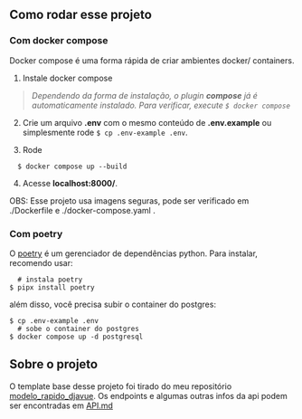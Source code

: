 ## Como rodar esse projeto

### Com docker compose
Docker compose é uma forma rápida de criar ambientes docker/ containers.

1. Instale docker compose

> *Dependendo da forma de instalação, o plugin **compose** já é automaticamente instalado. Para verificar, execute `$ docker compose`*

2. Crie um arquivo **.env** com o mesmo conteúdo de **.env.example** ou simplesmente rode `$ cp .env-example .env`.

3. Rode
```shell
  $ docker compose up --build
```
4. Acesse **localhost:8000/**.

OBS: Esse projeto usa imagens seguras, pode ser verificado em ./Dockerfile e ./docker-compose.yaml .

### Com poetry
O [poetry](https://python-poetry.org/docs/) é um gerenciador de dependências python.
Para instalar, recomendo usar:
```shell
  # instala poetry
$ pipx install poetry
```
além disso, você precisa subir o container do postgres:
```shell
$ cp .env-example .env
  # sobe o container do postgres
$ docker compose up -d postgresql
```

## Sobre o projeto
O template base desse projeto foi tirado do meu repositório [modelo_rapido_djavue](https://github.com/Ronald-ps/modelo_rapido_djavue).
Os endpoints e algumas outras infos da api podem ser encontradas em [API.md](./API.md)
